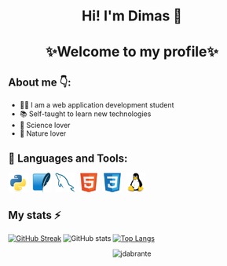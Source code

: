 <div align="center">
  
# Hi! I'm Dimas 👋 
# ✨Welcome to my profile✨
  
</div>

## About me 👇:

- 👨‍💻 I am a web application development student
- 📚 Self-taught to learn new technologies
- 🧪 Science lover
- 🌱 Nature lover

## 🔨 Languages and Tools:

<img src="https://github.com/devicons/devicon/blob/master/icons/python/python-original.svg" title="Python" alt="Python" width="40" height="40"/>&nbsp;
<img src="https://github.com/devicons/devicon/blob/master/icons/sqlite/sqlite-original.svg" title="SQLite" alt="SQLite" width="40" height="40"/>&nbsp;
<img src="https://github.com/devicons/devicon/blob/master/icons/mysql/mysql-original.svg" title="MySQL" alt="MySQL" width="40" height="40"/>&nbsp;
<img src="https://github.com/devicons/devicon/blob/master/icons/html5/html5-original.svg" title="HTML5" alt="HTML5" width="40" height="40"/>&nbsp;
<img src="https://github.com/devicons/devicon/blob/master/icons/css3/css3-original.svg" title="CSS" alt="CSS" width="40" height="40"/>&nbsp;
<img src="https://github.com/devicons/devicon/blob/master/icons/linux/linux-original.svg" title="Linux" alt="Linux" width="40" height="40"/>&nbsp;

## My stats ⚡️


  
[![GitHub Streak](https://github-readme-streak-stats.herokuapp.com?user=jdabrante&theme=transparent&card_width=200)](https://git.io/streak-stats)
![GitHub stats](https://github-readme-stats.vercel.app/api?username=jdabrante&show_icons=true&theme=transparent&card_width=200)
[![Top Langs](https://github-readme-stats.vercel.app/api/top-langs/?username=jdabrante&theme=transparent&layout=donut&card_width=300)](https://github.com/anuraghazra/github-readme-stats)



<div align = "center">

<img src="https://komarev.com/ghpvc/?username=jdabrante&label=Profile%20views&color=0eb6a3&style=for-the-badge" alt="jdabrante"/>

</div>

